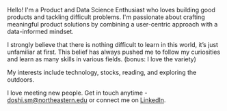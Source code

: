 Hello!
I'm a Product and Data Science Enthusiast who loves building good products and tackling difficult problems. I'm passionate about crafting meaningful product solutions by combining a user-centric approach with a data-informed mindset.

I strongly believe that there is nothing difficult to learn in this world, it’s just unfamiliar at first. This belief has always pushed me to follow my curiosities and learn as many skills in various fields. (bonus: I love the variety)

My interests include technology, stocks, reading, and exploring the outdoors.

I love meeting new people. Get in touch anytime - doshi.sm@northeastern.edu or connect me on [LinkedIn](https://www.linkedin.com/in/smit--doshi/).
